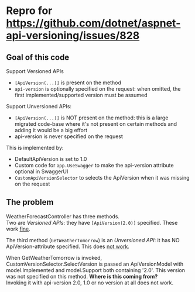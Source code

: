 # Repro for https://github.com/dotnet/aspnet-api-versioning/issues/828

## Goal of this code

Support Versioned APIs  
* `[ApiVersion(...)]` is present on the method
* `api-version` is optionally specified on the request: when omitted, the first implemented/supported version must be assumed

Support Unversioned APIs:  
* `[ApiVersion(...)]` is NOT present on the method: this is a large migrated code-base where it's not present on certain methods and adding it would be a big effort
* api-version is never specified on the request
    
This is implemented by:
* DefaultApiVersion is set to 1.0
* Custom code for `app.UseSwagger` to make the api-version attribute optional in SwaggerUI
* `CustomApiVersionSelector` to selects the ApiVersion when it was missing on the request

## The problem
WeatherForecastController has three methods.  
Two are *Versioned APIs*: they have `[ApiVersion(2.0)]` specified. These work [fine](https://localhost:7227/WeatherForecast/today).  

The third method (`GetWeatherTomorrow`) is an *Unversioned API*: it has NO ApiVersion-attribute specified. This does [not work](https://localhost:7227/WeatherForecast/tomorrow).

When GetWeatherTomorrow is invoked, CustomVersionSelector.SelectVersion is passed an ApiVersionModel with model.Implemented and model.Support both containing '2.0'. This version was not specified on this method. **Where is this coming from?**  
Invoking it with api-version 2.0, 1.0 or no version at all does not work.

